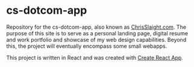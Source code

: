 # cs-dotcom-app

Repository for the cs-dotcom-app, also known as [ChrisSlaight.com](https://chrisslaight.com/). The purpose of this site is to serve as a personal landing page, digital resume and work portfolio and showcase of my web design capabilities. Beyond this, the project will eventually encompass some small webapps.

This project is written in React and was created with [Create React App](https://github.com/facebook/create-react-app).
